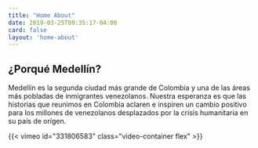```yaml
---
title: "Home About"
date: 2019-03-25T09:35:17-04:00
card: false
layout: 'home-about'
---
```


<h2 class="home__subhead">¿Porqué Medellín?</h2>

Medellín es la segunda ciudad más grande de Colombia y una de las áreas más pobladas de inmigrantes venezolanos. Nuestra esperanza es que las historias que reunimos en Colombia aclaren e inspiren un cambio positivo para los millones de venezolanos desplazados por la crisis humanitaria en su país de orígen.

<div id="video-top"></div>

{{< vimeo id="331806583" class="video-container flex" >}}